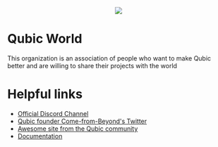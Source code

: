 <p align="center">
  <img src="https://github.com/Qubic-World/.github/assets/14332885/274d05dc-402e-4846-b472-c8783e3b08ac">
</p>

# Qubic World

This organization is an association of people who want to make Qubic better and are willing to share their projects with the world

# Helpful links

* [Official Discord Channel](https://t.co/GiMaaJKIRi)
* [Qubic founder Come-from-Beyond's Twitter](https://twitter.com/c___f___b)
* [Awesome site from the Qubic community](https://web.qubic.li/)
* [Documentation](https://docs.qubic.world/)
